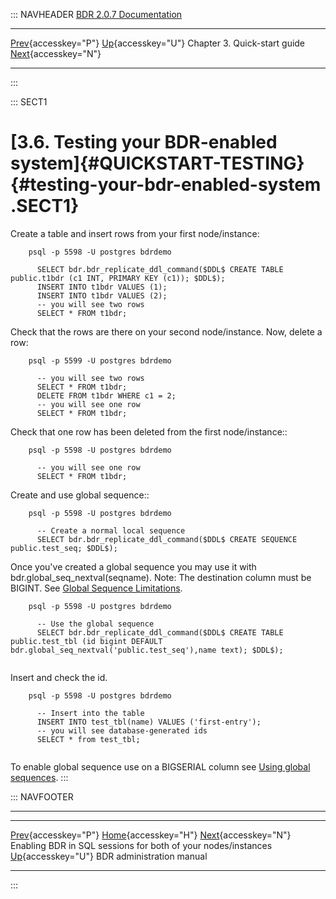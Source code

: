 ::: NAVHEADER
  [BDR 2.0.7 Documentation](index.md)
  ----------------------------------------------------------------------------------------------------------------- -------------------------------------- ------------------------------ ----------------------------------------------------------------
  [Prev](quickstart-enabling.md "Enabling BDR in SQL sessions for both of your nodes/instances"){accesskey="P"}   [Up](quickstart.md){accesskey="U"}    Chapter 3. Quick-start guide    [Next](manual.md "BDR administration manual"){accesskey="N"}

------------------------------------------------------------------------
:::

::: SECT1
# [3.6. Testing your BDR-enabled system]{#QUICKSTART-TESTING} {#testing-your-bdr-enabled-system .SECT1}

Create a table and insert rows from your first node/instance:

``` PROGRAMLISTING
    psql -p 5598 -U postgres bdrdemo

      SELECT bdr.bdr_replicate_ddl_command($DDL$ CREATE TABLE public.t1bdr (c1 INT, PRIMARY KEY (c1)); $DDL$);
      INSERT INTO t1bdr VALUES (1);
      INSERT INTO t1bdr VALUES (2);
      -- you will see two rows
      SELECT * FROM t1bdr;

```

Check that the rows are there on your second node/instance. Now, delete
a row:

``` PROGRAMLISTING
    psql -p 5599 -U postgres bdrdemo

      -- you will see two rows
      SELECT * FROM t1bdr;
      DELETE FROM t1bdr WHERE c1 = 2;
      -- you will see one row
      SELECT * FROM t1bdr;

```

Check that one row has been deleted from the first node/instance::

``` PROGRAMLISTING
    psql -p 5598 -U postgres bdrdemo

      -- you will see one row
      SELECT * FROM t1bdr;

```

Create and use global sequence::

``` PROGRAMLISTING
    psql -p 5598 -U postgres bdrdemo

      -- Create a normal local sequence
      SELECT bdr.bdr_replicate_ddl_command($DDL$ CREATE SEQUENCE public.test_seq; $DDL$);

```

Once you\'ve created a global sequence you may use it with
bdr.global_seq_nextval(seqname). Note: The destination column must be
BIGINT. See [Global Sequence
Limitations](global-sequence-limitations.md).

``` PROGRAMLISTING
    psql -p 5598 -U postgres bdrdemo

      -- Use the global sequence
      SELECT bdr.bdr_replicate_ddl_command($DDL$ CREATE TABLE public.test_tbl (id bigint DEFAULT bdr.global_seq_nextval('public.test_seq'),name text); $DDL$);


```

Insert and check the id.

``` PROGRAMLISTING
    psql -p 5598 -U postgres bdrdemo

      -- Insert into the table
      INSERT INTO test_tbl(name) VALUES ('first-entry');
      -- you will see database-generated ids
      SELECT * from test_tbl;


```

To enable global sequence use on a BIGSERIAL column see [Using global
sequences](global-sequence-usage.md).
:::

::: NAVFOOTER

------------------------------------------------------------------------

  --------------------------------------------------------------- -------------------------------------- ------------------------------------
  [Prev](quickstart-enabling.md){accesskey="P"}                   [Home](index.md){accesskey="H"}      [Next](manual.md){accesskey="N"}
  Enabling BDR in SQL sessions for both of your nodes/instances    [Up](quickstart.md){accesskey="U"}             BDR administration manual
  --------------------------------------------------------------- -------------------------------------- ------------------------------------
:::
